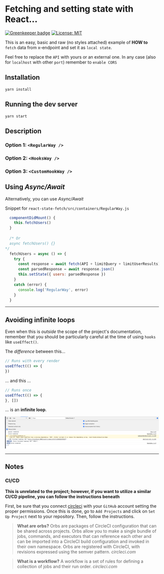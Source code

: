 # Fetching and setting state with React...

[![Greenkeeper badge](https://badges.greenkeeper.io/alpersonalwebsite/react-state-fetch.svg)](https://greenkeeper.io/)
[![License: MIT](https://img.shields.io/badge/License-MIT-brightgreen.svg)](https://opensource.org/licenses/MIT)

This is an easy, basic and raw (no styles attached) example of **HOW to** `fetch` data from x-endpoint and set it as `local state`.

Feel free to replace the `API` with yours or an external one. In any case (also for `localhost` with other `port`) remember to `enable CORS`

## Installation
```
yarn install
```

## Running the dev server
```
yarn start
```

## Description

### Option 1: `<RegularWay />`
### Option 2: `<HooksWay />`
### Option 3: `<CustomHookWay />`


## Using *Async/Await*

Alternatively, you can use *Async/Await*

Snippet for `react-state-fetch/src/containers/RegularWay.js`

```javascript
  componentDidMount() {
    this.fetchUsers()
  }

  /* Or
  async fetchUsers() {}
*/
  fetchUsers = async () => {
    try {
      const response = await fetch(API + limitQuery + limitUserResults)
      const parsedResponse = await response.json()
      this.setState({ users: parsedResponse })
    }
    catch (error) {
      console.log('RegularWay', error)
    }
  }
```

---

## Avoiding infinite loops

Even when this is *outside* the scope of the project's documentation, remember that you should be particularly careful at the time of using `hooks` like `useEffect()`.

The *difference* between this...

```javascript
// Runs with every render
useEffect(() => {
})
```
... and this ...

```javascript
// Runs once
useEffect(() => {
}, [])
```

... is an **infinite loop**.

![asdksdf](images/infinite-loop.png)

---

## Notes

### CI/CD
**This is unrelated to the project; however, if you want to utilize a similar CI/CD pipeline, you can follow the instructions beneath**

First, be sure that you connect [circleci](https://circleci.com/) with your `GitHub` account setting the proper permissions. Once this is done, go to `Add Projects` and click on `Set Up Project` next to your repository. Then, follow the instructions.

> **What are orbs?**
Orbs are packages of CircleCI configuration that can be shared across projects. Orbs allow you to make a single bundle of jobs, commands, and executors that can reference each other and can be imported into a CircleCI build configuration and invoked in their own namespace. Orbs are registered with CircleCI, with revisions expressed using the semver pattern. *circleci.com*

> **What is a workflow?** A workflow is a set of rules for defining a collection of jobs and their run order. *circleci.com*

